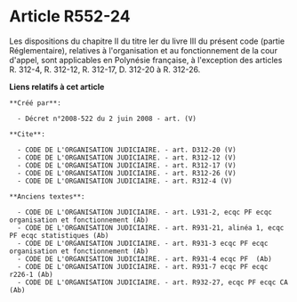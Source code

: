 # Article R552-24

Les dispositions du chapitre II du titre Ier du livre III du présent code (partie Réglementaire), relatives à l'organisation
et au fonctionnement de la cour d'appel, sont applicables en Polynésie française, à l'exception des articles R. 312-4, R.
312-12, R. 312-17, D. 312-20 à R. 312-26.

**Liens relatifs à cet article**

	**Créé par**:

	  - Décret n°2008-522 du 2 juin 2008 - art. (V)

	**Cite**:

	  - CODE DE L'ORGANISATION JUDICIAIRE. - art. D312-20 (V)
	  - CODE DE L'ORGANISATION JUDICIAIRE. - art. R312-12 (V)
	  - CODE DE L'ORGANISATION JUDICIAIRE. - art. R312-17 (V)
	  - CODE DE L'ORGANISATION JUDICIAIRE. - art. R312-26 (V)
	  - CODE DE L'ORGANISATION JUDICIAIRE. - art. R312-4 (V)

	**Anciens textes**:

	  - CODE DE L'ORGANISATION JUDICIAIRE. - art. L931-2, ecqc PF ecqc organisation et fonctionnement (Ab)
	  - CODE DE L'ORGANISATION JUDICIAIRE. - art. R931-21, alinéa 1, ecqc PF ecqc statistiques (Ab)
	  - CODE DE L'ORGANISATION JUDICIAIRE. - art. R931-3 ecqc PF ecqc organisation et fonctionnement (Ab)
	  - CODE DE L'ORGANISATION JUDICIAIRE. - art. R931-4 ecqc PF  (Ab)
	  - CODE DE L'ORGANISATION JUDICIAIRE. - art. R931-7 ecqc PF ecqc r226-1 (Ab)
	  - CODE DE L'ORGANISATION JUDICIAIRE. - art. R932-27, ecqc PF ecqc CA (Ab)
